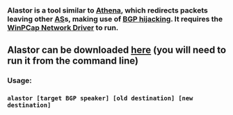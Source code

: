 ### Alastor is a tool similar to [Athena](https://github.com/jptr218/athena), which redirects packets leaving other [AS](https://en.wikipedia.org/wiki/Autonomous_system_%28Internet%29)s, making use of [BGP hijacking](https://en.wikipedia.org/wiki/BGP_hijacking). It requires the [WinPCap Network Driver](https://www.winpcap.org/default.htm) to run.
## Alastor can be downloaded [here](https://github.com/jptr218/alastor/raw/main/alastor.exe) (you will need to run it from the command line)
### Usage:

### `alastor [target BGP speaker] [old destination] [new destination] `
